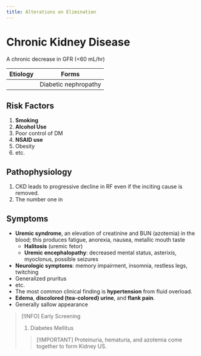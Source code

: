 ```yaml
---
title: Alterations on Elimination
---
```

# Chronic Kidney Disease
A chronic decrease in GFR (<60 mL/hr)

| Etiology | Forms                |
| -------- | -------------------- |
|          | Diabetic nephropathy |
## Risk Factors
1. **Smoking**
2. **Alcohol Use**
3. Poor control of DM
4. **NSAID use** 
5. Obesity
6. etc.
## Pathophysiology
1. CKD leads to progressive decline in RF even if the inciting cause is removed.
2. The number one in
## Symptoms
- **Uremic syndrome**, an elevation of creatinine and BUN (azotemia) in the blood; this produces fatigue, anorexia, nausea, metallic mouth taste
	- **Halitosis** (uremic fetor)
	- **Uremic encephalopathy**: decreased mental status, asterixis, myoclonus, possible seizures
- **Neurologic symptoms**: memory impairment, insomnia, restless legs, twitching
- Generalized pruritus
- etc.
- The most common clinical finding is **hypertension** from fluid overload.
- **Edema**, **discolored (tea-colored) urine**, and **flank pain**.
- Generally sallow appearance
>[!INFO] Early Screening
>1.  Diabetes Mellitus
>>[!IMPORTANT] Proteinuria, hematuria, and azotemia come together to form Kidney US.

